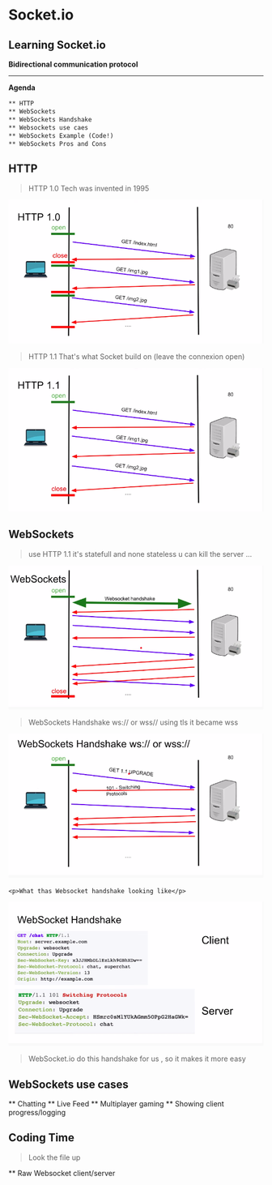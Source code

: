 # Socket.io

## Learning Socket.io

**Bidirectional communication protocol**

---

**Agenda**

	** HTTP
	** WebSockets
	** WebSockets Handshake
	** Websockets use caes
	** WebSockets Example (Code!)
	** WebSockets Pros and Cons
	

## HTTP

> HTTP 1.0 Tech was invented in 1995

![http1 image](./HTTP1.png)

> HTTP 1.1 That's what Socket build on (leave the connexion open)

![http1.1 image](./HTTP11.png)


## WebSockets

> use HTTP 1.1 it's statefull and none stateless u can kill the server ...

![http1.1 image](./ws.png)
 
> WebSockets Handshake ws:// or wss// using tls it became wss
 
![handshake image](./hs.png)
 
`<p>What thas Websocket handshake looking like</p>`
 
![handshake diagrame image](./hs2.png)
  
>WebSocket.io do this handshake for us , so it makes it more easy
  
  
 
## WebSockets use cases

 ** Chatting
 ** Live Feed
 ** Multiplayer gaming
 ** Showing client progress/logging
 


## Coding Time

> Look the file up

** Raw Websocket client/server



 
 
 
 
 
 
 
 
 
 
 
